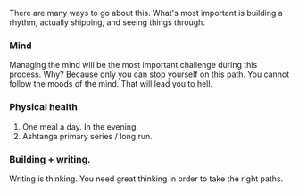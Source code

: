 There are many ways to go about this.
What's most important is building a rhythm, actually shipping, and seeing things through.
### Mind
Managing the mind will be the most important challenge during this process. Why? Because only you can stop yourself on this path. You cannot follow the moods of the mind. That will lead you to hell.
### Physical health
1. One meal a day. In the evening.
2. Ashtanga primary series / long run.
### Building + writing.
Writing is thinking. You need great thinking in order to take the right paths.

